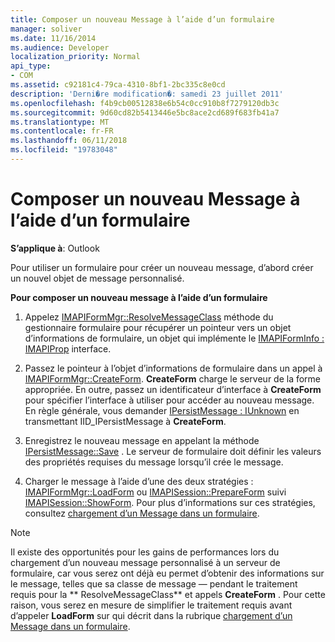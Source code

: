 ```yaml
---
title: Composer un nouveau Message à l’aide d’un formulaire
manager: soliver
ms.date: 11/16/2014
ms.audience: Developer
localization_priority: Normal
api_type:
- COM
ms.assetid: c92181c4-79ca-4310-8bf1-2bc335c8e0cd
description: 'Derni�re modification�: samedi 23 juillet 2011'
ms.openlocfilehash: f4b9cb00512838e6b54c0cc910b8f7279120db3c
ms.sourcegitcommit: 9d60cd82b5413446e5bc8ace2cd689f683fb41a7
ms.translationtype: MT
ms.contentlocale: fr-FR
ms.lasthandoff: 06/11/2018
ms.locfileid: "19783048"
---
```

# <a name="composing-a-new-message-by-using-a-form"></a>Composer un nouveau Message à l’aide d’un formulaire

  
  
**S’applique à**: Outlook 
  
Pour utiliser un formulaire pour créer un nouveau message, d’abord créer un nouvel objet de message personnalisé.
  
 **Pour composer un nouveau message à l’aide d’un formulaire**
  
1. Appelez [IMAPIFormMgr::ResolveMessageClass](imapiformmgr-resolvemessageclass.md) méthode du gestionnaire formulaire pour récupérer un pointeur vers un objet d’informations de formulaire, un objet qui implémente le [IMAPIFormInfo : IMAPIProp](imapiforminfoimapiprop.md) interface. 
    
2. Passez le pointeur à l’objet d’informations de formulaire dans un appel à [IMAPIFormMgr::CreateForm](imapiformmgr-createform.md). **CreateForm** charge le serveur de la forme appropriée. En outre, passez un identificateur d’interface à **CreateForm** pour spécifier l’interface à utiliser pour accéder au nouveau message. En règle générale, vous demander [IPersistMessage : IUnknown](ipersistmessageiunknown.md) en transmettant IID_IPersistMessage à **CreateForm**.
    
3. Enregistrez le nouveau message en appelant la méthode [IPersistMessage::Save](ipersistmessage-save.md) . Le serveur de formulaire doit définir les valeurs des propriétés requises du message lorsqu’il crée le message. 
    
4. Charger le message à l’aide d’une des deux stratégies : [IMAPIFormMgr::LoadForm](imapiformmgr-loadform.md) ou [IMAPISession::PrepareForm](imapisession-prepareform.md) suivi [IMAPISession::ShowForm](imapisession-showform.md). Pour plus d’informations sur ces stratégies, consultez [chargement d’un Message dans un formulaire](loading-a-message-into-a-form.md).
    
> [!NOTE]
> Il existe des opportunités pour les gains de performances lors du chargement d’un nouveau message personnalisé à un serveur de formulaire, car vous serez ont déjà eu permet d’obtenir des informations sur le message, telles que sa classe de message — pendant le traitement requis pour la ** ResolveMessageClass** et appels **CreateForm** . Pour cette raison, vous serez en mesure de simplifier le traitement requis avant d’appeler **LoadForm** sur qui décrit dans la rubrique [chargement d’un Message dans un formulaire](loading-a-message-into-a-form.md). 
  

